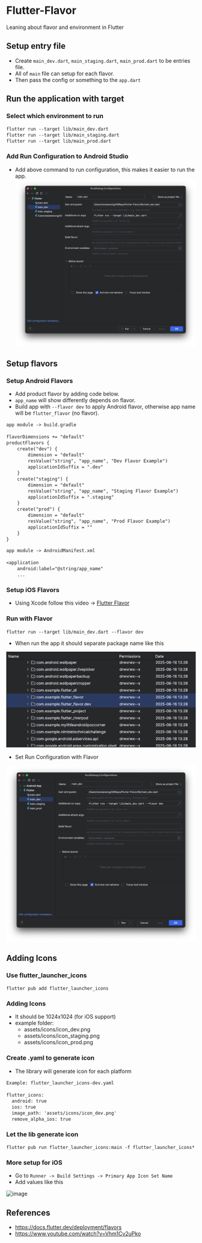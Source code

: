 # Flutter-Flavor
Leaning about flavor and environment in Flutter

## Setup entry file
* Create `main_dev.dart`, `main_staging.dart`, `main_prod.dart` to be entries file.
* All of `main` file can setup for each flavor.
* Then pass the config or something to the `app.dart`

## Run the application with target

### Select which environment to run
```
flutter run --target lib/main_dev.dart
flutter run --target lib/main_staging.dart
flutter run --target lib/main_prod.dart
```

### Add Run Configuration to Android Studio
* Add above command to run configuration, this makes it easier to run the app.
![Adding Run Configuration](https://github.com/taweewong/Flutter-Flavor/blob/main/readme_assets/Screenshot%202568-06-16%20at%2014.06.34.png?raw=true)

## Setup flavors

### Setup Android Flavors
* Add product flavor by adding code below.
* `app_name` will show differently depends on flavor.
* Build app with `--flavor dev` to apply Android flavor, otherwise app name will be `flutter_flavor` (no flavor).

```
app module -> build.gradle

flavorDimensions += "default"
productFlavors {
    create("dev") {
        dimension = "default"
        resValue("string", "app_name", "Dev Flavor Example")
        applicationIdSuffix = ".dev"
    }
    create("staging") {
        dimension = "default"
        resValue("string", "app_name", "Staging Flavor Example")
        applicationIdSuffix = ".staging"
    }
    create("prod") {
        dimension = "default"
        resValue("string", "app_name", "Prod Flavor Example")
        applicationIdSuffix = ""
    }
}
```

```
app module -> AndroidManifest.xml

<application
    android:label="@string/app_name"
    ...
```

### Setup iOS Flavors
* Using Xcode follow this video -> [Flutter Flavor](https://youtu.be/Vhm1Cv2uPko?si=26Fh9ZZwpj6HjloS&t=215)

### Run with Flavor

```
flutter run --target lib/main_dev.dart --flavor dev
```

* When run the app it should separate package name like this

![Result with Android flavors](https://github.com/taweewong/Flutter-Flavor/blob/main/readme_assets/Screenshot%202568-06-16%20at%2015.13.23.png?raw=true)

* Set Run Configuration with Flavor
  
![Run Configuration with Android flavors](https://github.com/taweewong/Flutter-Flavor/blob/main/readme_assets/Screenshot%202568-06-16%20at%2015.13.59.png?raw=true)

## Adding Icons

### Use flutter_launcher_icons
```
flutter pub add flutter_launcher_icons
```

### Adding Icons
* It should be 1024x1024 (for iOS support)
* example folder:
  * assets/icons/icon_dev.png
  * assets/icons/icon_staging.png
  * assets/icons/icon_prod.png

### Create .yaml to generate icon
* The library will generate icon for each platform
```
Example: flutter_launcher_icons-dev.yaml

flutter_icons:
  android: true
  ios: true
  image_path: 'assets/icons/icon_dev.png'
  remove_alpha_ios: true
```

### Let the lib generate icon
```
flutter pub run flutter_launcher_icons:main -f flutter_launcher_icons*
```

### More setup for iOS
* Go to `Runner -> Build Settings -> Primary App Icon Set Name`
* Add values like this
  
![image](https://github.com/user-attachments/assets/0192903e-a14d-4d47-99c3-a241464f9bd6)


## References
* https://docs.flutter.dev/deployment/flavors
* https://www.youtube.com/watch?v=Vhm1Cv2uPko
